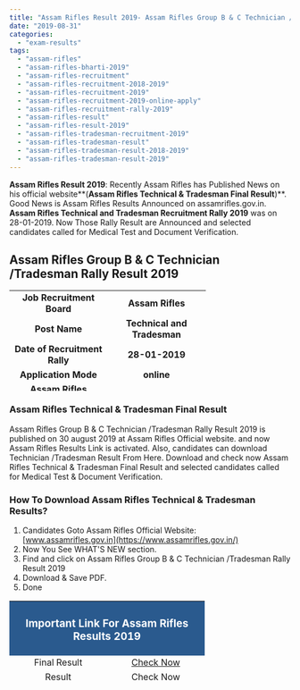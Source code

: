 ```yaml
---
title: "Assam Rifles Result 2019- Assam Rifles Group B & C Technician /Tradesman Rally Result 2019"
date: "2019-08-31"
categories: 
  - "exam-results"
tags: 
  - "assam-rifles"
  - "assam-rifles-bharti-2019"
  - "assam-rifles-recruitment"
  - "assam-rifles-recruitment-2018-2019"
  - "assam-rifles-recruitment-2019"
  - "assam-rifles-recruitment-2019-online-apply"
  - "assam-rifles-recruitment-rally-2019"
  - "assam-rifles-result"
  - "assam-rifles-result-2019"
  - "assam-rifles-tradesman-recruitment-2019"
  - "assam-rifles-tradesman-result"
  - "assam-rifles-tradesman-result-2018-2019"
  - "assam-rifles-tradesman-result-2019"
---
```


**Assam Rifles Result 2019**: Recently Assam Rifles has Published News on his official website**(****Assam Rifles Technical & Tradesman Final Result****)**. Good News is Assam Rifles Results Announced on assamrifles.gov.in. **Assam Rifles Technical and Tradesman Recruitment Rally 2019** was on 28-01-2019. Now Those Rally Result are Announced and selected candidates called for Medical Test and Document Verification. 

## Assam Rifles Group B & C Technician /Tradesman Rally Result 2019

<table style="border-collapse: collapse; width: 69.7546%; height: 180px;"><tbody><tr><td style="width: 50%; text-align: center;"><strong><span style="font-size: 12pt;">Job Recruitment Board</span></strong></td><td style="width: 50%; text-align: center;"><strong><span style="font-size: 12pt;">Assam Rifles</span></strong></td></tr><tr><td style="width: 50%; text-align: center;"><strong><span style="font-size: 12pt;">Post Name</span></strong></td><td style="width: 50%; text-align: center;"><strong><span style="font-size: 12pt;">Technical and Tradesman</span></strong></td></tr><tr><td style="width: 50%; text-align: center;"><strong><span style="font-size: 12pt;">Date of Recruitment Rally</span></strong></td><td style="width: 50%; text-align: center;"><strong><span style="font-size: 12pt;">28-01-2019</span></strong></td></tr><tr><td style="width: 50%; text-align: center;"><strong><span style="font-size: 12pt;">Application Mode</span></strong></td><td style="width: 50%; text-align: center;"><strong><span style="font-size: 12pt;">online</span></strong></td></tr><tr><td style="width: 50%; text-align: center;"><strong><span style="font-size: 12pt;">Assam Rifles Technical &amp; Tradesman Result&nbsp;</span></strong></td><td style="width: 50%; text-align: center;"><strong><span style="font-size: 12pt;">Released</span></strong></td></tr></tbody></table>

### **Assam Rifles Technical & Tradesman Final Result**

Assam Rifles Group B & C Technician /Tradesman Rally Result 2019 is published on 30 august 2019 at Assam Rifles Official website. and now Assam Rifles Results Link is activated. Also, candidates can download Technician /Tradesman Result From Here. Download and check now Assam Rifles Technical & Tradesman Final Result and selected candidates called for Medical Test & Document Verification.

### **How To Download Assam Rifles Technical & Tradesman Results?**

1. Candidates Goto Assam Rifles Official Website: [www.assamrifles.gov.in](https://www.assamrifles.gov.in/)
2. Now You See WHAT'S NEW section.
3. Find and click on Assam Rifles Group B & C Technician /Tradesman Rally Result 2019
4. Download & Save PDF.
5. Done

<table style="border-collapse: collapse; width: 69.3833%; height: 143px;"><tbody><tr><td style="width: 50%; background-color: #2a5a8e; text-align: center;" colspan="2"><h3><strong><span style="color: #ffffff;">Important Link For Assam Rifles Results 2019</span></strong></h3></td></tr><tr><td style="width: 50%; text-align: center;"><span style="font-size: 12pt;">Final Result</span></td><td style="width: 50%; text-align: center;"><span style="font-size: 12pt;"><a href="https://freegovtjobalert.in/wp-content/uploads/2019/08/FINAL-RESULT-OF-ASSAM-RIFLES-TECH-TDN-RECT-RALLY-2018-19.pdf" target="_blank" rel="noopener noreferrer">Check Now</a></span></td></tr><tr><td style="width: 50%; text-align: center;"><span style="font-size: 12pt;">Result</span></td><td style="width: 50%; text-align: center;"><span style="font-size: 12pt;"><a href="https://freegovtjobalert.in/wp-content/uploads/2019/08/Assam-Rifles-Tradesman-Result.pdf" target="_blank" rel="noopener noreferrer">Check Now</a></span></td></tr><tr><td style="width: 50%; text-align: center;"><span style="font-size: 12pt;">Notification</span></td><td style="width: 50%; text-align: center;"><span style="font-size: 12pt;"><a href="https://freegovtjobalert.in/wp-content/uploads/2019/08/Notification-Assam-Rifles-Technical-Tradesman-Posts.pdf" target="_blank" rel="noopener noreferrer">Click Here</a></span></td></tr><tr><td style="width: 50%; text-align: center;"><span style="font-size: 12pt;">Official Website</span></td><td style="width: 50%; text-align: center;"><span style="font-size: 12pt;"><a href="https://www.assamrifles.gov.in/" target="_blank" rel="noopener noreferrer">Click Here</a></span></td></tr></tbody></table>
